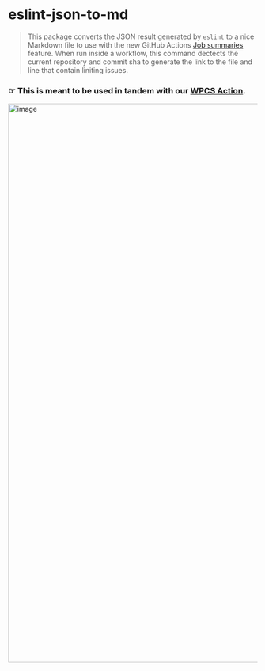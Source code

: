 # eslint-json-to-md

> This package converts the JSON result generated by `eslint` to a nice Markdown file to use with the new GitHub Actions [Job summaries](https://github.blog/2022-05-09-supercharging-github-actions-with-job-summaries/) feature.
> When run inside a workflow, this command dectects the current repository and commit sha to generate the link to the file and line that contain liniting issues.

### ☞ This is meant to be used in tandem with our [WPCS Action](https://github.com/10up/wpcs-action#display-the-linting-result-in-the-github-actions-summary).

<img width="1129" alt="image" src="https://user-images.githubusercontent.com/5423135/168460231-2192571c-a873-4f23-aedb-5e469216947c.png">
